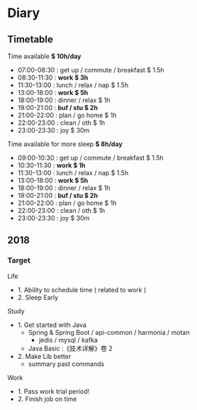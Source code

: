 # Diary

## Timetable

Time available **$ 10h/day**

- 07:00-08:30 : get up / commute / breakfast $ 1.5h
- 08:30-11:30 : **work $ 3h**
- 11:30-13:00 : lunch / relax / nap $ 1.5h
- 13:00-18:00 : **work $ 5h**
- 18:00-19:00 : dinner / relax $ 1h
- 19:00-21:00 : **buf / stu $ 2h**
- 21:00-22:00 : plan / go home $ 1h
- 22:00-23:00 : clean / oth $ 1h
- 23:00-23:30 : joy $ 30m

Time available for more sleep **$ 8h/day**

- 09:00-10:30 : get up / commute / breakfast $ 1.5h
- 10:30-11:30 : **work $ 1h**
- 11:30-13:00 : lunch / relax / nap $ 1.5h
- 13:00-18:00 : **work $ 5h**
- 18:00-19:00 : dinner / relax $ 1h
- 19:00-21:00 : **buf / stu $ 2h**
- 21:00-22:00 : plan / go home $ 1h
- 22:00-23:00 : clean / oth $ 1h
- 23:00-23:30 : joy $ 30m

## 2018

### Target

Life

- 1\. Ability to schedule time ( related to work )
- 2\. Sleep Early

Study

- 1\. Get started with Java
    - Spring & Spring Boot / api-common / harmonia / motan
        - jedis / mysql / kafka
    - Java Basic :《技术详解》卷 2
- 2\. Make Lib better
    - summary past commands

Work

- 1\. Pass work trial period!
- 2\. Finish job on time
